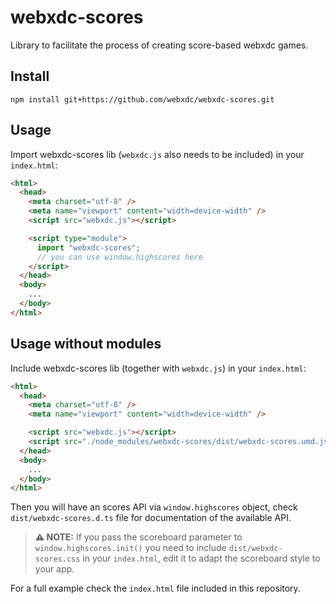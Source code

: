 # webxdc-scores

Library to facilitate the process of creating score-based webxdc games.

## Install

```
npm install git+https://github.com/webxdc/webxdc-scores.git
```

## Usage

Import webxdc-scores lib (`webxdc.js` also needs to be included) in your `index.html`:

```html
<html>
  <head>
    <meta charset="utf-8" />
    <meta name="viewport" content="width=device-width" />
    <script src="webxdc.js"></script>

    <script type="module">
      import "webxdc-scores";
      // you can use window.highscores here
    </script>
  </head>
  <body>
    ...
  </body>
</html>
```

## Usage without modules

Include webxdc-scores lib (together with `webxdc.js`) in your `index.html`:

```html
<html>
  <head>
    <meta charset="utf-8" />
    <meta name="viewport" content="width=device-width" />

    <script src="webxdc.js"></script>
    <script src="./node_modules/webxdc-scores/dist/webxdc-scores.umd.js"></script>
  </head>
  <body>
    ...
  </body>
</html>
```

Then you will have an scores API via `window.highscores` object, check `dist/webxdc-scores.d.ts` file for documentation of the available API.

> **⚠️ NOTE:** If you pass the scoreboard parameter to `window.highscores.init()` you need to include `dist/webxdc-scores.css` in your `index.html`, edit it to adapt the scoreboard style to your app.

For a full example check the `index.html` file included in this repository.
